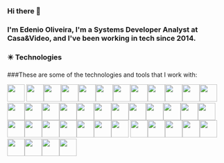 ### Hi there 👋

### I'm Edenio Oliveira, I'm a Systems Developer Analyst at Casa&Video, and I've been working in tech since 2014.

### :eight_pointed_black_star: Technologies

###These are some of the technologies and tools that I work with:

<img src="https://cdn.jsdelivr.net/gh/devicons/devicon/icons/java/java-original.svg" width="40" height="40"/> <img src="https://cdn.jsdelivr.net/gh/devicons/devicon/icons/linux/linux-original.svg" width="40" height="40"/><img src="https://cdn.jsdelivr.net/gh/devicons/devicon/icons/javascript/javascript-original.svg" width="40" height="40" /><img src="https://cdn.jsdelivr.net/gh/devicons/devicon/icons/typescript/typescript-original.svg" width="40" height="40" /><img src="https://cdn.jsdelivr.net/gh/devicons/devicon/icons/spring/spring-original.svg" width="40" height="40"/><img src="https://cdn.jsdelivr.net/gh/devicons/devicon/icons/postgresql/postgresql-original-wordmark.svg" width="40" height="40" /><img src="https://cdn.jsdelivr.net/gh/devicons/devicon/icons/mysql/mysql-original-wordmark.svg" width="40" height="40" /><img src="https://cdn.jsdelivr.net/gh/devicons/devicon/icons/microsoftsqlserver/microsoftsqlserver-plain-wordmark.svg" width="40" height="40" /><img src="https://cdn.jsdelivr.net/gh/devicons/devicon/icons/windows8/windows8-original.svg" width="40" height="40" /><img src="https://cdn.jsdelivr.net/gh/devicons/devicon/icons/docker/docker-original-wordmark.svg" width="40" height="40" /><img src="https://cdn.jsdelivr.net/gh/devicons/devicon/icons/kubernetes/kubernetes-plain-wordmark.svg" width="40" height="40" /><img src="https://cdn.jsdelivr.net/gh/devicons/devicon/icons/heroku/heroku-original-wordmark.svg" width="40" height="40" /><img src="https://cdn.jsdelivr.net/gh/devicons/devicon/icons/apachekafka/apachekafka-original-wordmark.svg" width="40" height="40" /><img src="https://cdn.jsdelivr.net/gh/devicons/devicon/icons/csharp/csharp-original.svg" width="40" height="40" /><img src="https://cdn.jsdelivr.net/gh/devicons/devicon/icons/figma/figma-original.svg" width="40" height="40" /><img src="https://cdn.jsdelivr.net/gh/devicons/devicon/icons/flutter/flutter-original.svg" width="40" height="40" /><img src="https://cdn.jsdelivr.net/gh/devicons/devicon/icons/gimp/gimp-original-wordmark.svg" width="40" height="40" /><img src="https://cdn.jsdelivr.net/gh/devicons/devicon/icons/github/github-original-wordmark.svg" width="40" height="40" /><img src="https://cdn.jsdelivr.net/gh/devicons/devicon/icons/gitlab/gitlab-original-wordmark.svg" width="40" height="40" /><img src="https://cdn.jsdelivr.net/gh/devicons/devicon/icons/inkscape/inkscape-original-wordmark.svg" width="40" height="40" /><img src="https://cdn.jsdelivr.net/gh/devicons/devicon/icons/html5/html5-original-wordmark.svg" width="40" height="40" /><img src="https://cdn.jsdelivr.net/gh/devicons/devicon/icons/pycharm/pycharm-original.svg" width="40" height="40" /><img src="https://cdn.jsdelivr.net/gh/devicons/devicon/icons/python/python-original-wordmark.svg" width="40" height="40" /><img src="https://cdn.jsdelivr.net/gh/devicons/devicon/icons/tomcat/tomcat-original-wordmark.svg" width="40" height="40" /><img src="https://cdn.jsdelivr.net/gh/devicons/devicon/icons/unity/unity-original.svg" width="40" height="40" /><img src="https://cdn.jsdelivr.net/gh/devicons/devicon/icons/ubuntu/ubuntu-plain-wordmark.svg" width="40" height="40"/><img src="https://cdn.jsdelivr.net/gh/devicons/devicon/icons/visualstudio/visualstudio-plain.svg" width="40" height="40" /><img src="https://cdn.jsdelivr.net/gh/devicons/devicon/icons/vscode/vscode-original-wordmark.svg" width="40" height="40" /><img src="https://cdn.jsdelivr.net/gh/devicons/devicon/icons/yarn/yarn-original.svg" width="40" height="40" /><img src="https://cdn.jsdelivr.net/gh/devicons/devicon/icons/opencv/opencv-original-wordmark.svg" width="40" height="40" /><img src="https://cdn.jsdelivr.net/gh/devicons/devicon/icons/blender/blender-original.svg" width="40" height="40"/> <img src="https://cdn.jsdelivr.net/gh/devicons/devicon/icons/pytest/pytest-original.svg" width="40" height="40" /><img src="https://cdn.jsdelivr.net/gh/devicons/devicon/icons/rstudio/rstudio-original.svg" width="40" height="40" /><img src="https://cdn.jsdelivr.net/gh/devicons/devicon/icons/react/react-original.svg" width="40" height="40" /><img src="https://cdn.jsdelivr.net/gh/devicons/devicon/icons/r/r-original.svg" width="40" height="40" /><img src="https://cdn.jsdelivr.net/gh/devicons/devicon/icons/npm/npm-original-wordmark.svg" width="40" height="40" /><img src="https://cdn.jsdelivr.net/gh/devicons/devicon/icons/jira/jira-original-wordmark.svg" width="40" height="40" /><img src="https://cdn.jsdelivr.net/gh/devicons/devicon/icons/firebase/firebase-plain.svg" width="40" height="40" /><img src="https://cdn.jsdelivr.net/gh/devicons/devicon/icons/bootstrap/bootstrap-original.svg" width="40" height="40" /><img src="https://cdn.jsdelivr.net/gh/devicons/devicon/icons/androidstudio/androidstudio-original.svg" width="40" height="40" />
          

<!--
**edenio/Edenio** is a ✨ _special_ ✨ repository because its `README.md` (this file) appears on your GitHub profile.

Here are some ideas to get you started:

- 🔭 I’m currently working on ...
- 🌱 I’m currently learning ...
- 👯 I’m looking to collaborate on ...
- 🤔 I’m looking for help with ...
- 💬 Ask me about ...
- 📫 How to reach me: ...
- 😄 Pronouns: ...
- ⚡ Fun fact: ...
-->
